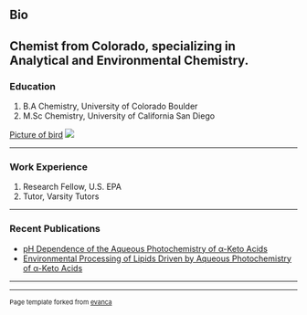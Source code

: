 ## Bio
Chemist from Colorado, specializing in Analytical and Environmental Chemistry. 
---
### Education

1. B.A Chemistry, University of Colorado Boulder
2. M.Sc Chemistry, University of California San Diego

[Picture of bird](/sample_page)
<img src="/images/IMG_3089.jpg?raw=true"/>

---
### Work Experience

1. Research Fellow, U.S. EPA
2. Tutor, Varsity Tutors

---
### Recent Publications

- [pH Dependence of the Aqueous Photochemistry of α-Keto Acids](https://pubs.acs.org/doi/abs/10.1021/acs.jpca.7b08192)
- [Environmental Processing of Lipids Driven by Aqueous Photochemistry of α-Keto Acids](https://pubs.acs.org/doi/abs/10.1021/acscentsci.8b00124)

---




---
<p style="font-size:11px">Page template forked from <a href="https://github.com/evanca/quick-portfolio">evanca</a></p>
<!-- Remove above link if you don't want to attibute -->
